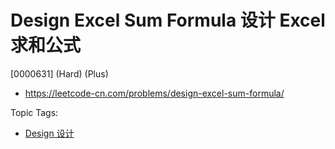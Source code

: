 # Design Excel Sum Formula 设计 Excel 求和公式

[0000631] (Hard) (Plus)

- https://leetcode-cn.com/problems/design-excel-sum-formula/

Topic Tags:

- [Design 设计](https://leetcode-cn.com/tag/design/)
